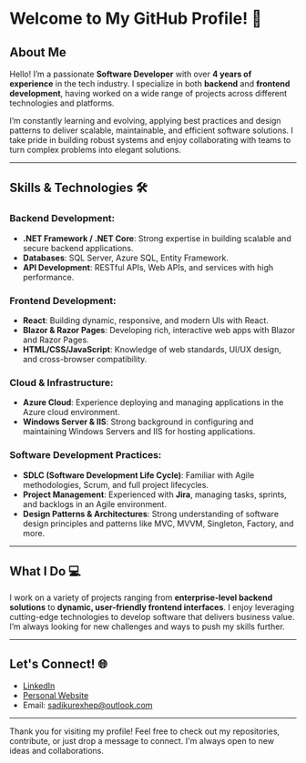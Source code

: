 # Welcome to My GitHub Profile! 👋

## About Me

Hello! I’m a passionate **Software Developer** with over **4 years of experience** in the tech industry. I specialize in both **backend** and **frontend development**, having worked on a wide range of projects across different technologies and platforms.

I’m constantly learning and evolving, applying best practices and design patterns to deliver scalable, maintainable, and efficient software solutions. I take pride in building robust systems and enjoy collaborating with teams to turn complex problems into elegant solutions.

---

## Skills & Technologies 🛠️

### **Backend Development:**
- **.NET Framework / .NET Core**: Strong expertise in building scalable and secure backend applications.
- **Databases**: SQL Server, Azure SQL, Entity Framework.
- **API Development**: RESTful APIs, Web APIs, and services with high performance.

### **Frontend Development:**
- **React**: Building dynamic, responsive, and modern UIs with React.
- **Blazor & Razor Pages**: Developing rich, interactive web apps with Blazor and Razor Pages.
- **HTML/CSS/JavaScript**: Knowledge of web standards, UI/UX design, and cross-browser compatibility.

### **Cloud & Infrastructure:**
- **Azure Cloud**: Experience deploying and managing applications in the Azure cloud environment.
- **Windows Server & IIS**: Strong background in configuring and maintaining Windows Servers and IIS for hosting applications.

### **Software Development Practices:**
- **SDLC (Software Development Life Cycle)**: Familiar with Agile methodologies, Scrum, and full project lifecycles.
- **Project Management**: Experienced with **Jira**, managing tasks, sprints, and backlogs in an Agile environment.
- **Design Patterns & Architectures**: Strong understanding of software design principles and patterns like MVC, MVVM, Singleton, Factory, and more.

---

## What I Do 💻

I work on a variety of projects ranging from **enterprise-level backend solutions** to **dynamic, user-friendly frontend interfaces**. I enjoy leveraging cutting-edge technologies to develop software that delivers business value. I’m always looking for new challenges and ways to push my skills further.

---

## Let's Connect! 🌐

- [LinkedIn](https://www.linkedin.com/in/rexhep)  
- [Personal Website](https://www.rexhepsadiku.com)  
- Email: sadikurexhep@outlook.com

---

Thank you for visiting my profile! Feel free to check out my repositories, contribute, or just drop a message to connect. I'm always open to new ideas and collaborations.
